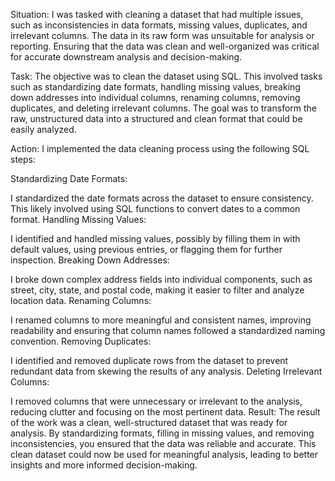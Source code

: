 Situation:
I was tasked with cleaning a dataset that had multiple issues, such as inconsistencies in data formats, missing values, duplicates, and irrelevant columns. The data in its raw form was unsuitable for analysis or reporting. Ensuring that the data was clean and well-organized was critical for accurate downstream analysis and decision-making.

Task:
The objective was to clean the dataset using SQL. This involved tasks such as standardizing date formats, handling missing values, breaking down addresses into individual columns, renaming columns, removing duplicates, and deleting irrelevant columns. The goal was to transform the raw, unstructured data into a structured and clean format that could be easily analyzed.

Action:
I implemented the data cleaning process using the following SQL steps:

Standardizing Date Formats:

I standardized the date formats across the dataset to ensure consistency. This likely involved using SQL functions to convert dates to a common format.
Handling Missing Values:

I identified and handled missing values, possibly by filling them in with default values, using previous entries, or flagging them for further inspection.
Breaking Down Addresses:

I broke down complex address fields into individual components, such as street, city, state, and postal code, making it easier to filter and analyze location data.
Renaming Columns:

I renamed columns to more meaningful and consistent names, improving readability and ensuring that column names followed a standardized naming convention.
Removing Duplicates:

I identified and removed duplicate rows from the dataset to prevent redundant data from skewing the results of any analysis.
Deleting Irrelevant Columns:

I removed columns that were unnecessary or irrelevant to the analysis, reducing clutter and focusing on the most pertinent data.
Result:
The result of the work was a clean, well-structured dataset that was ready for analysis. By standardizing formats, filling in missing values, and removing inconsistencies, you ensured that the data was reliable and accurate. This clean dataset could now be used for meaningful analysis, leading to better insights and more informed decision-making.






















